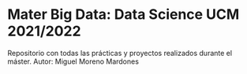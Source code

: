# Mater Big Data: Data Science UCM 2021/2022
Repositorio con todas las prácticas y proyectos realizados durante el máster.
Autor: Miguel Moreno Mardones

